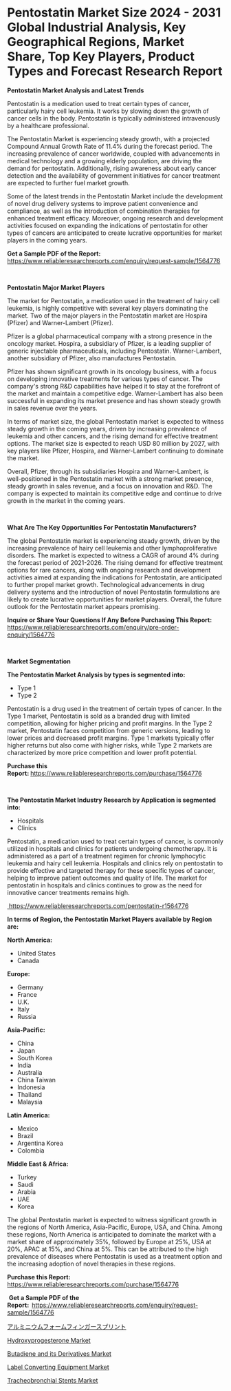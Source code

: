 <p><h1>Pentostatin Market Size 2024 - 2031 Global Industrial Analysis, Key Geographical Regions, Market Share, Top Key Players, Product Types and Forecast Research Report</h1></p><p><strong>Pentostatin Market Analysis and Latest Trends</strong></p>
<p><p>Pentostatin is a medication used to treat certain types of cancer, particularly hairy cell leukemia. It works by slowing down the growth of cancer cells in the body. Pentostatin is typically administered intravenously by a healthcare professional.</p><p>The Pentostatin Market is experiencing steady growth, with a projected Compound Annual Growth Rate of 11.4% during the forecast period. The increasing prevalence of cancer worldwide, coupled with advancements in medical technology and a growing elderly population, are driving the demand for pentostatin. Additionally, rising awareness about early cancer detection and the availability of government initiatives for cancer treatment are expected to further fuel market growth.</p><p>Some of the latest trends in the Pentostatin Market include the development of novel drug delivery systems to improve patient convenience and compliance, as well as the introduction of combination therapies for enhanced treatment efficacy. Moreover, ongoing research and development activities focused on expanding the indications of pentostatin for other types of cancers are anticipated to create lucrative opportunities for market players in the coming years.</p></p>
<p><strong>Get a Sample PDF of the Report:&nbsp;</strong> <a href="https://www.reliableresearchreports.com/enquiry/request-sample/1564776">https://www.reliableresearchreports.com/enquiry/request-sample/1564776</a></p>
<p>&nbsp;</p>
<p><strong>Pentostatin Major Market Players</strong></p>
<p><p>The market for Pentostatin, a medication used in the treatment of hairy cell leukemia, is highly competitive with several key players dominating the market. Two of the major players in the Pentostatin market are Hospira (Pfizer) and Warner-Lambert (Pfizer).</p><p>Pfizer is a global pharmaceutical company with a strong presence in the oncology market. Hospira, a subsidiary of Pfizer, is a leading supplier of generic injectable pharmaceuticals, including Pentostatin. Warner-Lambert, another subsidiary of Pfizer, also manufactures Pentostatin.</p><p>Pfizer has shown significant growth in its oncology business, with a focus on developing innovative treatments for various types of cancer. The company's strong R&D capabilities have helped it to stay at the forefront of the market and maintain a competitive edge. Warner-Lambert has also been successful in expanding its market presence and has shown steady growth in sales revenue over the years.</p><p>In terms of market size, the global Pentostatin market is expected to witness steady growth in the coming years, driven by increasing prevalence of leukemia and other cancers, and the rising demand for effective treatment options. The market size is expected to reach USD 80 million by 2027, with key players like Pfizer, Hospira, and Warner-Lambert continuing to dominate the market.</p><p>Overall, Pfizer, through its subsidiaries Hospira and Warner-Lambert, is well-positioned in the Pentostatin market with a strong market presence, steady growth in sales revenue, and a focus on innovation and R&D. The company is expected to maintain its competitive edge and continue to drive growth in the market in the coming years.</p></p>
<p>&nbsp;</p>
<p><strong>What Are The Key Opportunities For Pentostatin Manufacturers?</strong></p>
<p><p>The global Pentostatin market is experiencing steady growth, driven by the increasing prevalence of hairy cell leukemia and other lymphoproliferative disorders. The market is expected to witness a CAGR of around 4% during the forecast period of 2021-2026. The rising demand for effective treatment options for rare cancers, along with ongoing research and development activities aimed at expanding the indications for Pentostatin, are anticipated to further propel market growth. Technological advancements in drug delivery systems and the introduction of novel Pentostatin formulations are likely to create lucrative opportunities for market players. Overall, the future outlook for the Pentostatin market appears promising.</p></p>
<p><strong>Inquire or Share Your Questions If Any Before Purchasing This Report:</strong> <a href="https://www.reliableresearchreports.com/enquiry/pre-order-enquiry/1564776">https://www.reliableresearchreports.com/enquiry/pre-order-enquiry/1564776</a></p>
<p>&nbsp;</p>
<p><strong>Market Segmentation</strong></p>
<p><strong>The Pentostatin Market Analysis by types is segmented into:</strong></p>
<p><ul><li>Type 1</li><li>Type 2</li></ul></p>
<p><p>Pentostatin is a drug used in the treatment of certain types of cancer. In the Type 1 market, Pentostatin is sold as a branded drug with limited competition, allowing for higher pricing and profit margins. In the Type 2 market, Pentostatin faces competition from generic versions, leading to lower prices and decreased profit margins. Type 1 markets typically offer higher returns but also come with higher risks, while Type 2 markets are characterized by more price competition and lower profit potential.</p></p>
<p><strong>Purchase this Report:&nbsp;</strong><a href="https://www.reliableresearchreports.com/purchase/1564776">https://www.reliableresearchreports.com/purchase/1564776</a></p>
<p>&nbsp;</p>
<p><strong>The Pentostatin Market Industry Research by Application is segmented into:</strong></p>
<p><ul><li>Hospitals</li><li>Clinics</li></ul></p>
<p><p>Pentostatin, a medication used to treat certain types of cancer, is commonly utilized in hospitals and clinics for patients undergoing chemotherapy. It is administered as a part of a treatment regimen for chronic lymphocytic leukemia and hairy cell leukemia. Hospitals and clinics rely on pentostatin to provide effective and targeted therapy for these specific types of cancer, helping to improve patient outcomes and quality of life. The market for pentostatin in hospitals and clinics continues to grow as the need for innovative cancer treatments remains high.</p></p>
<p><a href="https://www.reliableresearchreports.com/pentostatin-r1564776">&nbsp;https://www.reliableresearchreports.com/pentostatin-r1564776</a></p>
<p><strong>In terms of Region, the Pentostatin Market Players available by Region are:</strong></p>
<p>
    <p> <strong> North America: </strong>
        <ul>
            <li>United States</li>
            <li>Canada</li>
        </ul>
        </p> 
    <p> <strong> Europe: </strong>
        <ul>
            <li>Germany</li>
            <li>France</li>
            <li>U.K.</li>
            <li>Italy</li>
            <li>Russia</li>
        </ul>
        </p> 
    <p> <strong> Asia-Pacific: </strong>
        <ul>
            <li>China</li>
            <li>Japan</li>
            <li>South Korea</li>
            <li>India</li>
            <li>Australia</li>
            <li>China Taiwan</li>
            <li>Indonesia</li>
            <li>Thailand</li>
            <li>Malaysia</li>
        </ul>
        </p> 
    <p> <strong> Latin America: </strong>
        <ul>
            <li>Mexico</li>
            <li>Brazil</li>
            <li>Argentina Korea</li>
            <li>Colombia</li>
        </ul>
        </p> 
    <p> <strong> Middle East & Africa: </strong>
        <ul>
            <li>Turkey</li>
            <li>Saudi</li>
            <li>Arabia</li>
            <li>UAE</li>
            <li>Korea</li>
        </ul>
    </p>
    </p>
<p><p>The global Pentostatin market is expected to witness significant growth in the regions of North America, Asia-Pacific, Europe, USA, and China. Among these regions, North America is anticipated to dominate the market with a market share of approximately 35%, followed by Europe at 25%, USA at 20%, APAC at 15%, and China at 5%. This can be attributed to the high prevalence of diseases where Pentostatin is used as a treatment option and the increasing adoption of novel therapies in these regions.</p></p>
<p><strong>Purchase this Report: </strong><a href="https://www.reliableresearchreports.com/purchase/1564776">https://www.reliableresearchreports.com/purchase/1564776</a></p>
<p>&nbsp;<strong>Get a Sample PDF of the Report:&nbsp;&nbsp;</strong><a href="https://www.reliableresearchreports.com/enquiry/request-sample/1564776">https://www.reliableresearchreports.com/enquiry/request-sample/1564776</a></p>
<p><strong></strong></p>
<p><p><a href="https://github.com/charm854/Market-Research-Report-List-1/blob/main/310086559009.md">アルミニウムフォームフィンガースプリント</a></p><p><a href="https://github.com/Alonsoolds3wq1d81czn8rbol/Market-Research-Report-List-2/blob/main/hydroxyprogesterone-market.md">Hydroxyprogesterone Market</a></p><p><a href="https://issuu.com/reportprime-2/docs/butadiene-and-its-derivatives-market-size-2030.ppt">Butadiene and its Derivatives Market</a></p><p><a href="https://www.linkedin.com/pulse/label-converting-equipment-market-key-successful-business-t8uee">Label Converting Equipment Market</a></p><p><a href="https://github.com/yemakinde/Market-Research-Report-List-2/blob/main/tracheobronchial-stents-market.md">Tracheobronchial Stents Market</a></p></p>